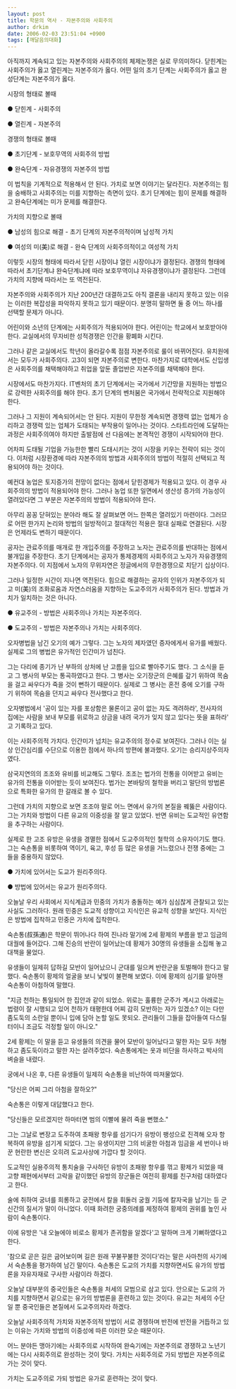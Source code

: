 ```yaml
---
layout: post
title: 학문의 역사 - 자본주의와 사회주의
author: drkim
date: 2006-02-03 23:51:04 +0900
tags: [깨달음의대화]
---
```

아직까지 계속되고 있는 자본주의와 사회주의의 체제논쟁은 실로 무의미하다. 닫힌계는 사회주의가 옳고 열린계는 자본주의가 옳다. 어떤 일의 초기 단계는 사회주의가 옳고 완성단계는 자본주의가 옳다. 
  

  
시장의 형태로 볼때
  

  
● 닫힌계 - 사회주의
  
● 열린계 - 자본주의
  

  
경쟁의 형태로 볼때 
  

  
● 초기단계 - 보호무역의 사회주의 방법
  
● 완숙단계 - 자유경쟁의 자본주의 방법
  

  
이 법칙을 기계적으로 적용해서 안 된다. 가치로 보면 이야기는 달라진다. 자본주의는 힘을 숭배하고 사회주의는 미를 지향하는 측면이 있다. 초기 단계에는 힘이 문제를 해결하고 완숙단계에는 미가 문제를 해결한다. 
  

  
가치의 지향으로 볼때 
  

  
● 남성의 힘으로 해결 - 초기 단계의 자본주의적이며 남성적 가치 
  
● 여성의 미(美)로 해결 - 완숙 단계의 사회주의적이고 여성적 가치
  

  
이렇듯 시장의 형태에 따라서 닫힌 시장이냐 열린 시장이냐가 결정된다. 경쟁의 형태에 따라서 초기단계냐 완숙단계냐에 따라 보호무역이냐 자유경쟁이냐가 결정된다. 그런데 가치의 지향에 따라서는 또 역전된다. 
  

  
자본주의와 사회주의가 지난 200년간 대결하고도 아직 결론을 내리지 못하고 있는 이유는 이러한 복잡성을 파악하지 못하고 있기 때문이다. 분명히 말하면 둘 중 어느 하나를 선택할 문제가 아니다. 
  

  
어린이와 소년의 단계에는 사회주의가 적용되어야 한다. 어린이는 학교에서 보호받아야 한다. 교실에서의 무자비한 성적경쟁은 인간을 황폐화 시킨다. 
  

  
그러나 같은 교실에서도 학년이 올라갈수록 점점 자본주의로 룰이 바뀌어진다. 유치원에서는 모두가 사회주의다. 고3이 되면 자본주의로 변한다. 마찬가지로 대학에서도 신입생은 사회주의를 채택해야하고 취업을 앞둔 졸업반은 자본주의를 채택해야 한다.
  

  
시장에서도 마찬가지다. IT벤처의 초기 단계에서는 국가에서 기간망을 지원하는 방법으로 강력한 사회주의를 해야 한다. 초기 단계의 벤처붐은 국가에서 전략적으로 지원해야 한다. 
  

  
그러나 그 지원이 계속되어서는 안 된다. 지원이 무한정 계속되면 경쟁력 없는 업체가 승리하고 경쟁력 있는 업체가 도태되는 부작용이 일어나는 것이다. 스타트라인에 도달하는 과정은 사회주의여야 하지만 출발점에 선 다음에는 본격적인 경쟁이 시작되어야 한다. 
  

  
어차피 도태될 기업을 가능한한 빨리 도태시키는 것이 시장을 키우는 전략이 되는 것이다. 이처럼 시장환경에 따라 자본주의의 방법과 사회주의의 방법이 적절히 선택되고 적용되어야 하는 것이다.
  

  
예컨대 농업은 토지증가의 전망이 없다는 점에서 닫힌경제가 적용되고 있다. 이 경우 사회주의의 방법이 적용되어야 한다. 그러나 농업 또한 일면에서 생산성 증가의 가능성이 열려있다면 그 부분은 자본주의의 방법이 적용되어야 한다. 
  

  
아무리 꽁꽁 닫혀있는 분야라 해도 잘 살펴보면 어느 한쪽은 열려있기 마련이다. 그러므로 어떤 한가지 논리와 방법의 일방적이고 절대적인 적용은 절대 실패로 연결된다. 시장은 언제라도 변하기 때문이다. 
  

  
공자는 관료주의를 매개로 한 개입주의를 주장하고 노자는 관료주의를 반대하는 점에서 불개입을 주장한다. 초기 단계에서는 공자가 통제경제의 사회주의고 노자가 자유경쟁의 자본주의다. 이 지점에서 노자의 무위자연은 정글에서의 무한경쟁으로 치닫기 십상이다. 
  

  
그러나 일정한 시간이 지나면 역전된다. 힘으로 해결하는 공자의 인위가 자본주의가 되고 미(美)의 조화로움과 자연스러움을 지향하는 도교주의가 사회주의가 된다. 방법과 가치가 일치하는 것은 아니다. 
  

  
● 유교주의 - 방법은 사회주의나 가치는 자본주의다.
  
● 도교주의 - 방법은 자본주의나 가치는 사회주의다. 
  

  
오자병법을 남긴 오기의 예가 그렇다. 그는 노자의 제자였던 증자에게서 유가를 배웠다. 실제로 그의 병법은 유가적인 인간미가 넘친다. 
  

  
그는 다리에 종기가 난 부하의 상처에 난 고름을 입으로 빨아주기도 했다. 그 소식을 듣고 그 병사의 부모는 통곡하였다고 한다. 그 병사는 오기장군의 은혜를 갚기 위하여 목숨을 걸고 싸우다가 죽을 것이 뻔하기 때문이다. 실제로 그 병사는 혼전 중에 오기를 구하기 위하여 목숨을 던지고 싸우다 전사했다고 한다. 
  

  
오자병법에서 '공이 있는 자를 포상함은 물론이고 공이 없는 자도 격려하라', 전사자의 집에는 사람을 보내 부모를 위로하고 상금을 내려 국가가 잊지 않고 있다는 뜻을 표하라' 고 기록하고 있다. 
  

  
이는 사회주의적 가치다. 인간미가 넘치는 유교주의의 정수로 보여진다. 그러나 이는 실상 인간심리를 수단으로 이용한 점에서 하나의 방편에 불과했다. 오기는 승리지상주의자였다. 
  

  
삼국지연의의 조조와 유비를 비교해도 그렇다. 조조는 법가의 전통을 이어받고 유비는 유가의 전통을 이어받는 듯이 보여진다. 법가는 본바탕의 철학을 버리고 말단의 방법론으로 특화한 유가의 한 갈래로 볼 수 있다. 
  

  
그런데 가치의 지향으로 보면 조조야 말로 어느 면에서 유가의 본질을 꿰뚫은 사람이다. 그는 가치와 방법이 다른 유교의 이중성을 잘 알고 있었다. 반면 유비는 도교적인 유연함을 추구하는 사람이다. 
  

  
실제로 한 고조 유방은 유생을 경멸한 점에서 도교주의적인 철학의 소유자이기도 했다. 그는 숙손통을 비롯하여 역이기, 육고, 후성 등 많은 유생을 거느렸으나 전쟁 중에는 그들을 중용하지 않았다. 
  

  
● 가치에 있어서는 도교가 원리주의다.
  
● 방법에 있어서는 유교가 원리주의다. 
  

  
오늘날 우리 사회에서 지식계급과 민중의 가치가 충돌하는 예가 심심찮게 관찰되고 있는 사실도 그러하다. 원래 민중은 도교적 성향이고 지식인은 유교적 성향을 보인다. 지식인은 방법에 집착하고 민중은 가치에 집착한다. 
  

  
숙손통(叔孫通)은 학문이 뛰어나다 하여 진나라 말기에 2세 황제의 부름을 받고 임금의 대궐에 들어갔다. 그해 진승의 반란이 일어났는데 황제가 30명의 유생들을 소집해 놓고 대책을 물었다. 
  

  
유생들이 일제히 답하길 모반이 일어났으니 군대를 일으켜 반란군을 토벌해야 한다고 말했다. 숙손통이 황제의 얼굴을 보니 낯빛이 불편해 보였다. 이에 황제의 심기를 알아챈 숙손통이 아첨하여 말했다. 
  

  
"지금 천하는 통일되어 한 집안과 같이 되었소. 위로는 훌륭한 군주가 계시고 아래로는 법령이 잘 시행되고 있어 천하가 태평한데 어찌 감히 모반하는 자가 있겠소? 이는 다만 좀도둑의 소란일 뿐이니 입에 담아 논할 일도 못되오. 관리들이 그들을 잡아들여 다스릴 터이니 조금도 걱정할 일이 아니오."
  

  
2세 황제는 이 말을 듣고 유생들의 의견을 물어 모반이 일어났다고 말한 자는 모두 처형하고 좀도둑이라고 말한 자는 살려주었다. 숙손통에게는 옷과 비단을 하사하고 박사의 벼슬을 내렸다.
  

  
궁에서 나온 후, 다른 유생들이 일제히 숙손통을 비난하여 따져물었다.
  

  
"당신은 어찌 그리 아첨을 잘하오?"
  

  
숙손통은 이렇게 대답했다고 한다.
  

  
"당신들은 모르겠지만 하마터면 범의 이빨에 물려 죽을 뻔했소."
  

  
그는 그날로 변장고 도주하여 초패왕 항우를 섬기다가 유방이 팽성으로 진격해 오자 항복하여 유방을 섬기게 되었다. 그는 유생이지만 그의 비굴한 아첨과 임금을 세 번이나 바꾼 현란한 변신은 오히려 도교사상에 가깝다 할 것이다.
  

  
도교적인 실용주의적 통치술을 구사하던 유방이 초패왕 항우를 꺾고 황제가 되었을 때 고향 패현에서부터 고락을 같이했던 유방의 장군들은 여전히 황제를 친구처럼 대하였다고 한다. 
  

  
술에 취하여 궁녀를 희롱하고 궁전에서 칼을 휘둘러 궁궐 기둥에 칼자국을 남기는 등 군신간의 질서가 말이 아니었다. 이때 화려한 궁중의례를 제정하여 황제의 권위를 높인 사람이 숙손통이다. 
   

  
이에 유방은 '내 오늘에야 비로소 황제가 존귀함을 알겠다'고 말하며 크게 기뻐하였다고 한다. 
  

  
'참으로 곧은 길은 굽어보이며 길은 원래 꾸불꾸불한 것이다'라는 말은 사마천의 사기에서 숙손통을 평가하여 남긴 말이다. 숙손통은 도교의 가치를 지향하면서도 유가의 방법론을 자유자재로 구사한 사람이라 하겠다. 
  

  
오늘날 대부분의 중국인들은 숙손통을 처세의 모범으로 삼고 있다. 안으로는 도교의 가치를 지향하면서 겉으로는 유가의 방법론을 훈련하고 있는 것이다. 유교는 처세의 수단일 뿐 중국인들은 본질에서 도교주의자라 하겠다. 
  

  
오늘날 사회주의적 가치와 자본주의적 방법이 서로 경쟁하며 반전에 반전을 거듭하고 있는 이유는 가치와 방법의 이중성에 따른 이러한 모순 때문이다. 
  

  
어느 분야든 맹아기에는 사회주의로 시작하여 완숙기에는 자본주의로 경쟁하고 노년기에는 다시 사회주의로 완성하는 것이 맞다. 가치는 사회주의로 가되 방법은 자본주의로 가는 것이 맞다. 
  

  
가치는 도교주의로 가되 방법은 유가로 훈련하는 것이 맞다.